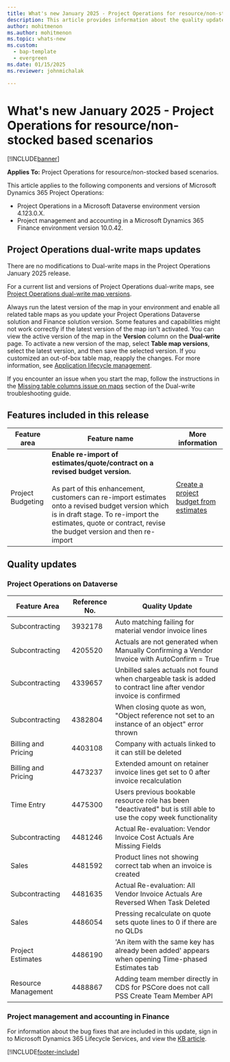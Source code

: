 ```yaml
---
title: What's new January 2025 - Project Operations for resource/non-stocked based scenarios
description: This article provides information about the quality updates that are available in the January 2025 release of Microsoft Dynamics 365 Project Operations for resource/non-stocked based scenarios.
author: mohitmenon
ms.author: mohitmenon
ms.topic: whats-new
ms.custom: 
  - bap-template
  - evergreen
ms.date: 01/15/2025
ms.reviewer: johnmichalak

---
```


# What's new January 2025 - Project Operations for resource/non-stocked based scenarios

[!INCLUDE[banner](../includes/banner.md)]

**Applies To:**  Project Operations for resource/non-stocked based scenarios.

This article applies to the following components and versions of Microsoft Dynamics 365 Project Operations:

- Project Operations in a Microsoft Dataverse environment version 4.123.0.X.
- Project management and accounting in a Microsoft Dynamics 365 Finance environment version 10.0.42.

## Project Operations dual-write maps updates

There are no modifications to Dual-write maps in the Project Operations January 2025 release.

For a current list and versions of Project Operations dual-write maps, see [Project Operations dual-write map versions](../environment/resource-dual-write-maps.md).

Always run the latest version of the map in your environment and enable all related table maps as you update your Project Operations Dataverse solution and Finance solution version. Some features and capabilities might not work correctly if the latest version of the map isn't activated. You can view the active version of the map in the **Version** column on the **Dual-write** page. To activate a new version of the map, select **Table map versions**, select the latest version, and then save the selected version. If you customized an out-of-box table map, reapply the changes. For more information, see [Application lifecycle management](/dynamics365/fin-ops-core/dev-itpro/data-entities/dual-write/app-lifecycle-management).

If you encounter an issue when you start the map, follow the instructions in the [Missing table columns issue on maps](/dynamics365/fin-ops-core/dev-itpro/data-entities/dual-write/dual-write-troubleshooting-finops-upgrades#missing-table-columns-issue-on-maps) section of the Dual-write troubleshooting guide.


## Features included in this release

| **Feature area** | **Feature name** | **More information** |
| --- | --- | --- |
| Project Budgeting |**Enable re-import of estimates/quote/contract on a revised budget version.** <br><br> As part of this enhancement, customers can re-import estimates onto a revised budget version which is in draft stage. To re-import the estimates, quote or contract, revise the budget version and then re-import| [Create a project budget from estimates](../pro/budget/create-project-budget-from-estimates.md) |		

## Quality updates

### Project Operations on Dataverse

| **Feature Area** | **Reference No.** | **Quality Update** |
| --- | --- | --- |
|Subcontracting|	3932178|	Auto matching failing for material vendor invoice lines|
|Subcontracting|	4205520|	Actuals are not generated when Manually Confirming a Vendor Invoice with AutoConfirm = True|
|Subcontracting|	4339657|	Unbilled sales actuals not found when chargeable task is added to contract line after vendor invoice is confirmed|
|Subcontracting|	4382804|	When closing quote as won, "Object reference not set to an instance of an object" error thrown|
|Billing and Pricing|	4403108|	Company with actuals linked to it can still be deleted |
|Billing and Pricing|	4473237|	Extended amount on retainer invoice lines get set to 0 after invoice recalculation|
|Time Entry|	4475300|	Users previous bookable resource role has been "deactivated" but is still able to use the copy week functionality|
|Subcontracting|	4481246|	Actual Re-evaluation: Vendor Invoice Cost Actuals Are Missing Fields|
|Sales|	4481592|	Product lines not showing correct tab when an invoice is created|
|Subcontracting|	4481635|	Actual Re-evaluation: All Vendor Invoice Actuals Are Reversed When Task Deleted|
|Sales|	4486054|	Pressing recalculate on quote sets quote lines to 0 if there are no QLDs|
|Project Estimates|	4486190|	'An item with the same key has already been added' appears when opening Time-phased Estimates tab|
|Resource Management|	4488867|	Adding team member directly in CDS for PSCore does not call PSS Create Team Member API|

### Project management and accounting in Finance

For information about the bug fixes that are included in this update, sign in to Microsoft Dynamics 365 Lifecycle Services, and view the [KB article](https://fix.lcs.dynamics.com/Issue/Details?kb=0&bugId=971730&dbType=3&qc=10e8ad5ad029bad3a0c2faa0e2dfc5d699a64ad8bfd2d1af37a5a02bb5800efa).

[!INCLUDE[footer-include](../includes/footer-banner.md)]
